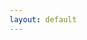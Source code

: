 ```yaml
---
layout: default
---
```


<div :class = "shadow.state" id = "app">
    <state-view :shadow = "shadow" :ready = "ready"></state-view>
    <google-login></google-login>
    <time-d-three :movements = "movements" :strategies = "strategies" :shadow = "shadow" :ready = "ready"></time-d-three>
    <alarm-controls :shadow = "shadow" :presence = "presence" :ready = "ready" :boost = "boost"></alarm-controls>
    <version-stamp :cache = "cache"></version-stamp>
</div>
<script src="js/main.js"></script>

